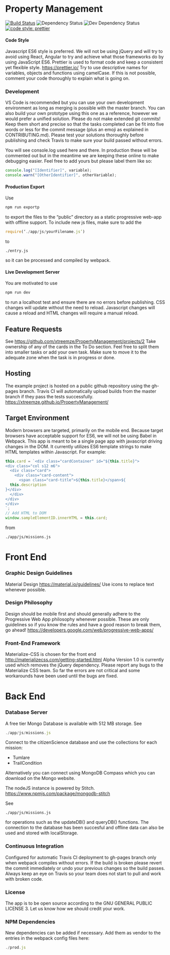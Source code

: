 # Property Management

[![Build Status](https://travis-ci.org/xtreemze/PropertyManagement.svg?branch=master)](https://travis-ci.org/xtreemze/PropertyManagement)
![Dependency Status](https://david-dm.org/xtreemze/PropertyManagement/status.svg?branch=master)
![Dev Dependency Status](https://david-dm.org/xtreemze/PropertyManagement/dev-status.svg?branch=master)
[![code style: prettier](https://img.shields.io/badge/code_style-prettier-ff69b4.svg?style=flat-square)](https://github.com/prettier/prettier)

#### Code Style

Javascript ES6 style is preferred. We will not be using jQuery and will
try to avoid using React, Angular to try and achieve what those
frameworks do by using JavaScript ES6. Prettier is used to format code
and keep a consistent yet flexible style. https://prettier.io/ Try to
use descriptive names for variables, objects and functions using
camelCase. If this is not possible, comment your code thoroughly to
explain what is going on.

### Development

VS Code is recommended but you can use your own development environment
as long as merging is possible with the master branch. You can also
build your own prototype using this one as a reference, however we would
prefer a unified solution. Please do not make extended git commits! Keep
them short and precise so that the tasks completed can be fit into five
words or less for the commit message (plus an emoji as explained in
CONTRIBUTING.md). Please test your solutions thoroughly before
publishing and check Travis to make sure your build passed without
errors.

You will see console.log used here and there. In production these will
be commented out but in the meantime we are keeping these online to make
debugging easier. Feel free to add yours but please label them like so:

```javascript
console.log("[Identifier]", variable);
console.warn("[OtherIdentifier]", otherVariable);
```

#### Production Export

Use

```javascript
npm run exportp
```

to export the files to the “public” directory as a static progressive
web-app with offline support. To include new js files, make sure to add
the

```javascript
require(‘./app/js/yourFilename.js’)
```

to

```
./entry.js
```

so it can be processed and compiled by webpack.

#### Live Development Server

You are motivated to use

```javascript
npm run dev
```

to run a localhost test and ensure there are no errors before
publishing. CSS changes will update without the need to reload.
Javascript changes will cause a reload and HTML changes will require a
manual reload.

## Feature Requests

See https://github.com/xtreemze/PropertyManagement/projects/2 Take
ownership of any of the cards in the To Do section. Feel free to split
them into smaller tasks or add your own task. Make sure to move it to
the adequate zone when the task is in progress or done.

## Hosting

The example project is hosted on a public github repository using the
gh-pages branch. Travis CI will automatically upload builds from the
master branch if they pass the tests successfully.
https://xtreemze.github.io/PropertyManagement/

## Target Environment

Modern browsers are targeted, primarily on the mobile end. Because
target browsers have acceptable support for ES6, we will not be using
Babel in Webpack. This app is meant to be a single page app with
javascript driving changes in the DOM. It currently utilizes ES6
template strings to make HTML templates within Javascript. For example:

```javascript
this.card = `<div class="cardContainer" id="${this.title}">
<div class="col s12 m6">
  <div class="card">
    <div class="card-content">
      <span class="card-title">${this.title}</span>${
  this.description
}</div>
  </div>
</div>
</div>
`;
// Add HTML to DOM
window.sampleElementID.innerHTML = this.card;
```

from

`./app/js/missions.js`

# Front End

### Graphic Design Guidelines

Material Design https://material.io/guidelines/ Use icons to replace
text whenever possible.

### Design Philosophy

Design should be mobile first and should generally adhere to the
Progressive Web App philosophy whenever possible. These are only
guidelines so if you know the rules and have a good reason to break
them, go ahead! https://developers.google.com/web/progressive-web-apps/

### Front-End Framework

Materialize-CSS is chosen for the front end
http://materializecss.com/getting-started.html Alpha Version 1.0 is
currently used which removes the jQuery dependency. Please report any
bugs to the Materialize CSS team. So far the errors are not critical and
some workarounds have been used until the bugs are fixed.

# Back End

### Database Server

A free tier Mongo Database is available with 512 MB storage. See

```javascript
./app/js/missions.js
```

Connect to the citizenScience database and use the collections for each
mission:

* Tumlare
* TrailCondition

Alternatively you can connect using MongoDB Compass which you can
download on the Mongo website.

The nodeJS instance is powered by Stitch.
https://www.npmjs.com/package/mongodb-stitch

See

```
./app/js/missions.js
```

for operations such as the updateDB() and queryDB() functions. The
connection to the database has been succesful and offline data can also
be used and stored with localStorage.

### Continuous Integration

Configured for automatic Travis CI deployment to gh-pages branch only
when webpack compiles without errors. If the build is broken please
revert the commit immediately or undo your previous changes so the build
passes. Always keep an eye on Travis so your team does not start to pull
and work with broken code.

### License

The app is to be open source according to the GNU GENERAL PUBLIC
LICENSE 3. Let us know how we should credit your work.

### NPM Dependencies

New dependencies can be added if necessary. Add them as vendor to the
entries in the webpack config files here:

```javascript
./prod.js
```
